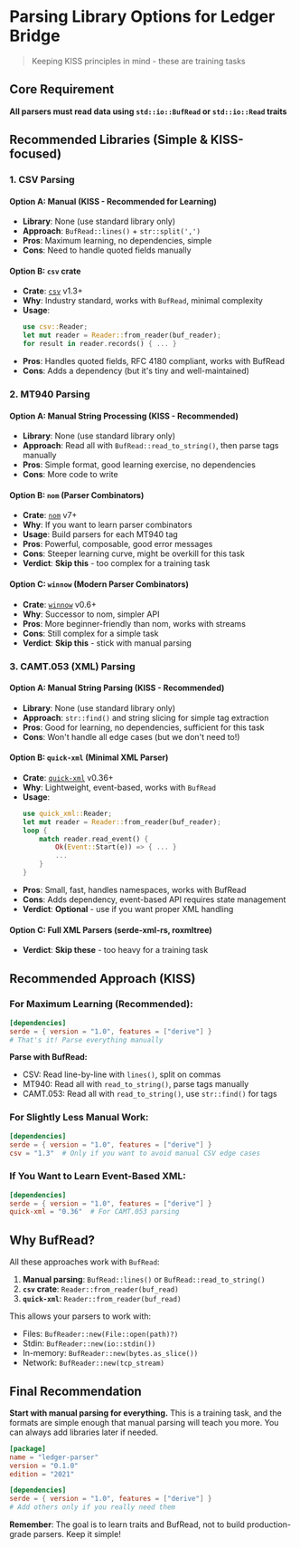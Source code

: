 # Parsing Library Options for Ledger Bridge

> Keeping KISS principles in mind - these are training tasks

## Core Requirement
**All parsers must read data using `std::io::BufRead` or `std::io::Read` traits**

## Recommended Libraries (Simple & KISS-focused)

### 1. CSV Parsing

#### Option A: Manual (KISS - Recommended for Learning)
- **Library**: None (use standard library only)
- **Approach**: `BufRead::lines()` + `str::split(',')`
- **Pros**: Maximum learning, no dependencies, simple
- **Cons**: Need to handle quoted fields manually

#### Option B: `csv` crate
- **Crate**: [`csv`](https://crates.io/crates/csv) v1.3+
- **Why**: Industry standard, works with `BufRead`, minimal complexity
- **Usage**: 
  ```rust
  use csv::Reader;
  let mut reader = Reader::from_reader(buf_reader);
  for result in reader.records() { ... }
  ```
- **Pros**: Handles quoted fields, RFC 4180 compliant, works with BufRead
- **Cons**: Adds a dependency (but it's tiny and well-maintained)

### 2. MT940 Parsing

#### Option A: Manual String Processing (KISS - Recommended)
- **Library**: None (use standard library only)
- **Approach**: Read all with `BufRead::read_to_string()`, then parse tags manually
- **Pros**: Simple format, good learning exercise, no dependencies
- **Cons**: More code to write

#### Option B: `nom` (Parser Combinators)
- **Crate**: [`nom`](https://crates.io/crates/nom) v7+
- **Why**: If you want to learn parser combinators
- **Usage**: Build parsers for each MT940 tag
- **Pros**: Powerful, composable, good error messages
- **Cons**: Steeper learning curve, might be overkill for this task
- **Verdict**: **Skip this** - too complex for a training task

#### Option C: `winnow` (Modern Parser Combinators)
- **Crate**: [`winnow`](https://crates.io/crates/winnow) v0.6+
- **Why**: Successor to nom, simpler API
- **Pros**: More beginner-friendly than nom, works with streams
- **Cons**: Still complex for a simple task
- **Verdict**: **Skip this** - stick with manual parsing

### 3. CAMT.053 (XML) Parsing

#### Option A: Manual String Parsing (KISS - Recommended)
- **Library**: None (use standard library only)
- **Approach**: `str::find()` and string slicing for simple tag extraction
- **Pros**: Good for learning, no dependencies, sufficient for this task
- **Cons**: Won't handle all edge cases (but we don't need to!)

#### Option B: `quick-xml` (Minimal XML Parser)
- **Crate**: [`quick-xml`](https://crates.io/crates/quick-xml) v0.36+
- **Why**: Lightweight, event-based, works with `BufRead`
- **Usage**:
  ```rust
  use quick_xml::Reader;
  let mut reader = Reader::from_reader(buf_reader);
  loop {
      match reader.read_event() {
          Ok(Event::Start(e)) => { ... }
          ...
      }
  }
  ```
- **Pros**: Small, fast, handles namespaces, works with BufRead
- **Cons**: Adds dependency, event-based API requires state management
- **Verdict**: **Optional** - use if you want proper XML handling

#### Option C: Full XML Parsers (serde-xml-rs, roxmltree)
- **Verdict**: **Skip these** - too heavy for a training task

## Recommended Approach (KISS)

### For Maximum Learning (Recommended):
```toml
[dependencies]
serde = { version = "1.0", features = ["derive"] }
# That's it! Parse everything manually
```

**Parse with BufRead:**
- CSV: Read line-by-line with `lines()`, split on commas
- MT940: Read all with `read_to_string()`, parse tags manually
- CAMT.053: Read all with `read_to_string()`, use `str::find()` for tags

### For Slightly Less Manual Work:
```toml
[dependencies]
serde = { version = "1.0", features = ["derive"] }
csv = "1.3"  # Only if you want to avoid manual CSV edge cases
```

### If You Want to Learn Event-Based XML:
```toml
[dependencies]
serde = { version = "1.0", features = ["derive"] }
quick-xml = "0.36"  # For CAMT.053 parsing
```

## Why BufRead?

All these approaches work with `BufRead`:

1. **Manual parsing**: `BufRead::lines()` or `BufRead::read_to_string()`
2. **`csv` crate**: `Reader::from_reader(buf_read)`  
3. **`quick-xml`**: `Reader::from_reader(buf_read)`

This allows your parsers to work with:
- Files: `BufReader::new(File::open(path)?)`
- Stdin: `BufReader::new(io::stdin())`
- In-memory: `BufReader::new(bytes.as_slice())`
- Network: `BufReader::new(tcp_stream)`

## Final Recommendation

**Start with manual parsing for everything.** This is a training task, and the formats are simple enough that manual parsing will teach you more. You can always add libraries later if needed.

```toml
[package]
name = "ledger-parser"
version = "0.1.0"
edition = "2021"

[dependencies]
serde = { version = "1.0", features = ["derive"] }
# Add others only if you really need them
```

**Remember**: The goal is to learn traits and BufRead, not to build production-grade parsers. Keep it simple!

